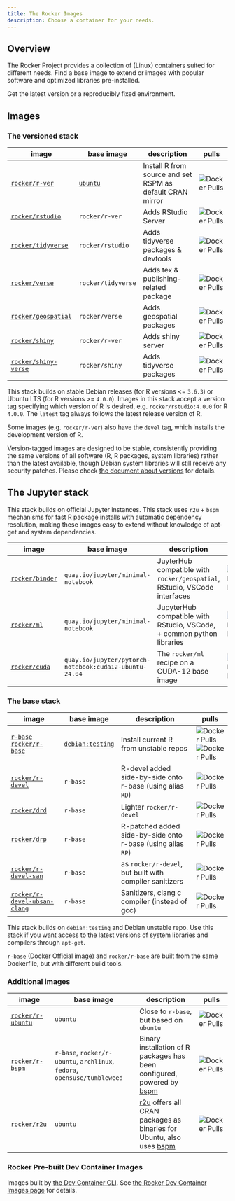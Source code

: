 ```yaml
---
title: The Rocker Images
description: Choose a container for your needs.
---
```


## Overview

The Rocker Project provides a collection of (Linux) containers suited for different needs.
Find a base image to extend or images with popular software and optimized libraries pre-installed.

Get the latest version or a reproducibly fixed environment.

## Images

### The versioned stack

| image                                       | base image                                  | description                                                                    | pulls                                                                   |
|---------------------------------------------|---------------------------------------------|--------------------------------------------------------------------------------|-------------------------------------------------------------------------|
| [`rocker/r-ver`](versioned/r-ver.md)        | [`ubuntu`](https://hub.docker.com/_/ubuntu) | Install R from source and set RSPM as default CRAN mirror                      | ![Docker Pulls](https://img.shields.io/docker/pulls/rocker/r-ver)       |
| [`rocker/rstudio`](versioned/rstudio.md)    | `rocker/r-ver`                              | Adds RStudio Server                                                            | ![Docker Pulls](https://img.shields.io/docker/pulls/rocker/rstudio)     |
| [`rocker/tidyverse`](versioned/rstudio.md)  | `rocker/rstudio`                            | Adds tidyverse packages & devtools                                             | ![Docker Pulls](https://img.shields.io/docker/pulls/rocker/tidyverse)   |
| [`rocker/verse`](versioned/rstudio.md)      | `rocker/tidyverse`                          | Adds tex & publishing-related package                                          | ![Docker Pulls](https://img.shields.io/docker/pulls/rocker/verse)       |
| [`rocker/geospatial`](versioned/rstudio.md) | `rocker/verse`                              | Adds geospatial packages                                                       | ![Docker Pulls](https://img.shields.io/docker/pulls/rocker/geospatial)  |
| [`rocker/shiny`](versioned/shiny.md)        | `rocker/r-ver`                              | Adds shiny server                                                              | ![Docker Pulls](https://img.shields.io/docker/pulls/rocker/shiny)       |
| [`rocker/shiny-verse`](versioned/shiny.md)  | `rocker/shiny`                              | Adds tidyverse packages                                                        | ![Docker Pulls](https://img.shields.io/docker/pulls/rocker/shiny-verse) |

This stack builds on stable Debian releases (for R versions <= `3.6.3`) or Ubuntu LTS (for R versions >= `4.0.0`).
Images in this stack accept a version tag specifying which version of R is desired, e.g. `rocker/rstudio:4.0.0` for R `4.0.0`.
The `latest` tag always follows the latest release version of R.

Some images (e.g. `rocker/r-ver`) also have the `devel` tag, which installs the development version of R.

Version-tagged images are designed to be stable, consistently providing the same versions of all software
(R, R packages, system libraries) rather than the latest available,
though Debian system libraries will still receive any security patches.
Please check [the document about versions](https://github.com/rocker-org/rocker-versioned2/wiki/Versions) for details.

## The Jupyter stack

This stack builds on official Jupyter instances.  This stack uses `r2u` + `bspm` mechanisms for fast R package installs with automatic dependency resolution, making these images easy to extend without knowledge of apt-get and system dependencies.

| image                                       | base image                                  | description                                                                    | pulls                                                                   |
|---------------------------------------------|---------------------------------------------|--------------------------------------------------------------------------------|-------------------------------------------------------------------------|
| [`rocker/binder`](versioned/binder.md)      | `quay.io/jupyter/minimal-notebook`          | JuyterHub compatible with `rocker/geospatial`, RStudio, VSCode interfaces      | ![Docker Pulls](https://img.shields.io/docker/pulls/rocker/binder)      |
| [`rocker/ml`](versioned/cuda.md)            | `quay.io/jupyter/minimal-notebook`          | JupyterHub compatible with RStudio, VSCode, + common python libraries          | ![Docker Pulls](https://img.shields.io/docker/pulls/rocker/ml)          |
| [`rocker/cuda`](versioned/cuda.md)          | `quay.io/jupyter/pytorch-notebook:cuda12-ubuntu-24.04` | The `rocker/ml` recipe on a CUDA-12 base image                      | ![Docker Pulls](https://img.shields.io/docker/pulls/rocker/cuda)        |



### The base stack

| image                                                                             | base image                                          | description                                                | pulls                                                                                                                                              |
|-----------------------------------------------------------------------------------|-----------------------------------------------------|------------------------------------------------------------|----------------------------------------------------------------------------------------------------------------------------------------------------|
| [`r-base`](https://hub.docker.com/_/r-base)<br/>[`rocker/r-base`](base/r-base.md) | [`debian:testing`](https://hub.docker.com/_/debian) | Install current R from unstable repos                      | ![Docker Pulls](https://img.shields.io/docker/pulls/library/r-base.svg)<br/>![Docker Pulls](https://img.shields.io/docker/pulls/rocker/r-base.svg) |
| [`rocker/r-devel`](base/r-devel.md)                                               | `r-base`                                            | R-devel added side-by-side onto r-base (using alias `RD`)  | ![Docker Pulls](https://img.shields.io/docker/pulls/rocker/r-devel.svg)                                                                            |
| [`rocker/drd`](base/r-devel.md)                                                   | `r-base`                                            | Lighter `rocker/r-devel`                                   | ![Docker Pulls](https://img.shields.io/docker/pulls/rocker/drd.svg)                                                                                |
| [`rocker/drp`](base/r-devel.md)                                                   | `r-base`                                            | R-patched added side-by-side onto r-base (using alias `RP`) | ![Docker Pulls](https://img.shields.io/docker/pulls/rocker/drp.svg)                                                                                |
| [`rocker/r-devel-san`](base/r-devel.md)                                           | `r-base`                                            | as `rocker/r-devel`, but built with compiler sanitizers    | ![Docker Pulls](https://img.shields.io/docker/pulls/rocker/r-devel-san.svg)                                                                        |
| [`rocker/r-devel-ubsan-clang`](base/r-devel.md)                                   | `r-base`                                            | Sanitizers, clang c compiler (instead of gcc)              | ![Docker Pulls](https://img.shields.io/docker/pulls/rocker/r-devel-ubsan-clang.svg)                                                                |

This stack builds on `debian:testing` and Debian unstable repo.
Use this stack if you want access to the latest versions of system libraries and compilers through `apt-get`.

`r-base` (Docker Official image) and `rocker/r-base` are built from the same Dockerfile,
but with different build tools.

### Additional images

| image                                  | base image                                                                | description                                                                                                       | pulls                                                                    |
|----------------------------------------|---------------------------------------------------------------------------|-------------------------------------------------------------------------------------------------------------------|--------------------------------------------------------------------------|
| [`rocker/r-ubuntu`](other/r-ubuntu.md) | `ubuntu`                                                                  | Close to `r-base`, but based on `ubuntu`                                                                          | ![Docker Pulls](https://img.shields.io/docker/pulls/rocker/r-ubuntu.svg) |
| [`rocker/r-bspm`](other/r-bspm.md)     | `r-base`, `rocker/r-ubuntu`, `archlinux`, `fedora`, `opensuse/tumbleweed` | Binary installation of R packages has been configured, powered by [bspm](https://cran.r-project.org/package=bspm) | ![Docker Pulls](https://img.shields.io/docker/pulls/rocker/r-bspm.svg)   |
| [`rocker/r2u`](https://eddelbuettel.github.io/r2u)     | `ubuntu`  | [r2u](https://eddelbuettel.github.io/r2u) offers all CRAN packages as binaries for Ubuntu, also uses [bspm](https://cran.r-project.org/package=bspm) | ![Docker Pulls](https://img.shields.io/docker/pulls/rocker/r2u.svg)   |


### Rocker Pre-built Dev Container Images

Images built by [the Dev Container CLI](https://github.com/devcontainers/cli).
See [the Rocker Dev Container Images page](devcontainer/images.md) for details.
